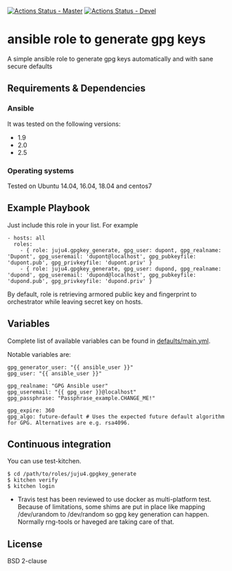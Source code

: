 [![Actions Status - Master](https://github.com/juju4/ansible-gpgkey_generate/workflows/AnsibleCI/badge.svg)](https://github.com/juju4/ansible-gpgkey_generate/actions?query=branch%3Amaster)
[![Actions Status - Devel](https://github.com/juju4/ansible-gpgkey_generate/workflows/AnsibleCI/badge.svg?branch=devel)](https://github.com/juju4/ansible-gpgkey_generate/actions?query=branch%3Adevel)

# ansible role to generate gpg keys

A simple ansible role to generate gpg keys automatically and with sane secure defaults

## Requirements & Dependencies

### Ansible
It was tested on the following versions:
 * 1.9
 * 2.0
 * 2.5

### Operating systems

Tested on Ubuntu 14.04, 16.04, 18.04 and centos7

## Example Playbook

Just include this role in your list.
For example

```
- hosts: all
  roles:
    - { role: juju4.gpgkey_generate, gpg_user: dupont, gpg_realname: 'Dupont', gpg_useremail: 'dupont@localhost', gpg_pubkeyfile: 'dupont.pub', gpg_privkeyfile: 'dupont.priv' }
    - { role: juju4.gpgkey_generate, gpg_user: dupond, gpg_realname: 'dupond', gpg_useremail: 'dupond@localhost', gpg_pubkeyfile: 'dupond.pub', gpg_privkeyfile: 'dupond.priv' }
```

By default, role is retrieving armored public key and fingerprint to orchestrator while leaving secret key on hosts.

## Variables

Complete list of available variables can be found in
[defaults/main.yml](defaults/main.yml).

Notable variables are:
```
gpg_generator_user: "{{ ansible_user }}"
gpg_user: "{{ ansible_user }}"

gpg_realname: "GPG Ansible user"
gpg_useremail: "{{ gpg_user }}@localhost"
gpg_passphrase: "Passphrase_example.CHANGE_ME!"

gpg_expire: 360
gpg_algo: future-default # Uses the expected future default algorithm for GPG. Alternatives are e.g. rsa4096.
```

## Continuous integration

You can use test-kitchen.

```
$ cd /path/to/roles/juju4.gpgkey_generate
$ kitchen verify
$ kitchen login
```

* Travis test has been reviewed to use docker as multi-platform test.
Because of limitations, some shims are put in place like mapping /dev/urandom to /dev/random so gpg key generation can happen. Normally rng-tools or haveged are taking care of that.


## License

BSD 2-clause

